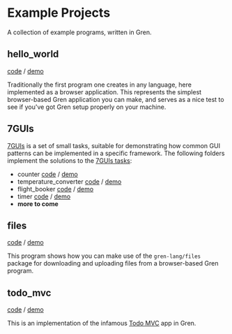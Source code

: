 # Example Projects

A collection of example programs, written in Gren.

## hello\_world

[code](https://github.com/gren-lang/example-projects/blob/main/hello_world/src/Main.gren) /
[demo](https://htmlpreview.github.io/?https://github.com/gren-lang/example-projects/blob/hello_world/counter/Example.html)

Traditionally the first program one creates in any language, here implemented as a browser application. This represents the simplest browser-based Gren application you can make, and serves as a nice test to see if you've got Gren setup properly on your machine.

## 7GUIs

[7GUIs](https://eugenkiss.github.io/7guis) is a set of small tasks, suitable for demonstrating how common GUI patterns can be implemented in a specific framework. The following folders implement the solutions to the [7GUIs tasks](https://eugenkiss.github.io/7guis/tasks):

* counter 
    [code](https://github.com/gren-lang/example-projects/blob/main/counter/src/Main.gren) /
    [demo](https://htmlpreview.github.io/?https://github.com/gren-lang/example-projects/blob/main/counter/Example.html)
* temperature\_converter 
    [code](https://github.com/gren-lang/example-projects/blob/main/temperature_converter/src/Main.gren) /
    [demo](https://htmlpreview.github.io/?https://github.com/gren-lang/example-projects/blob/main/temperature_converter/Example.html)
* flight\_booker 
    [code](https://github.com/gren-lang/example-projects/blob/main/flight_booker/src/Main.gren) /
    [demo](https://htmlpreview.github.io/?https://github.com/gren-lang/example-projects/blob/main/flight_booker/Example.html)
* timer 
    [code](https://github.com/gren-lang/example-projects/blob/main/timer/src/Main.gren) /
    [demo](https://htmlpreview.github.io/?https://github.com/gren-lang/example-projects/blob/main/timer/Example.html)
* __more to come__

## files

[code](https://github.com/gren-lang/example-projects/blob/main/files/src/Main.gren) /
[demo](https://htmlpreview.github.io/?https://github.com/gren-lang/example-projects/blob/files/counter/Example.html)

This program shows how you can make use of the `gren-lang/files` package for downloading and uploading files from a browser-based Gren program.

## todo\_mvc

[code](https://github.com/gren-lang/example-projects/blob/main/todo_mvc/src/Main.gren) /
[demo](https://htmlpreview.github.io/?https://github.com/gren-lang/example-projects/blob/todo_mvc/counter/Example.html)

This is an implementation of the infamous [Todo MVC](https://todomvc.com) app in Gren.
